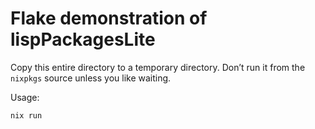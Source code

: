 # Flake demonstration of lispPackagesLite

Copy this entire directory to a temporary directory. Don’t run it from the `nixpkgs` source unless you like waiting.

Usage:

```
nix run
```
